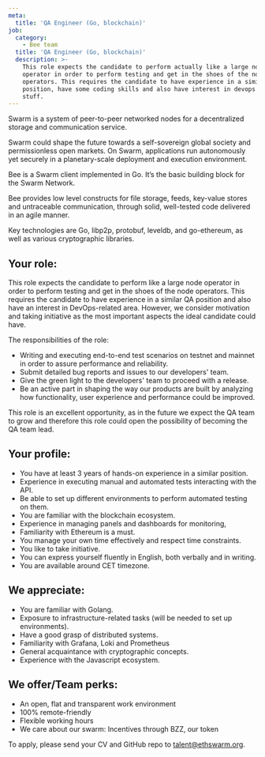 ```yaml
---
meta:
  title: 'QA Engineer (Go, blockchain)'
job:
  category:
    - Bee team
  title: 'QA Engineer (Go, blockchain)'
  description: >-
    This role expects the candidate to perform actually like a large node
    operator in order to perform testing and get in the shoes of the node
    operators. This requires the candidate to have experience in a similar QA
    position, have some coding skills and also have interest in devops related
    stuff.
---
```


Swarm is a system of peer-to-peer networked nodes for a decentralized storage and communication service. 

Swarm could shape the future towards a self-sovereign global society and permissionless open markets. On Swarm, applications run autonomously yet securely in a planetary-scale deployment and execution environment.

Bee is a Swarm client implemented in Go. It’s the basic building block for the Swarm Network. 

Bee provides low level constructs for file storage, feeds, key-value stores and untraceable communication, through solid, well-tested code delivered in an agile manner.

Key technologies are Go, libp2p, protobuf, leveldb, and go-ethereum, as well as various cryptographic libraries.

## Your role:

This role expects the candidate to perform like a large node operator in order to perform testing and get in the shoes of the node operators. This requires the candidate to have experience in a similar QA position and also have an interest in DevOps-related area. However, we consider motivation and taking initiative as the most important aspects the ideal candidate could have.

The responsibilities of the role:

* Writing and executing end-to-end test scenarios on testnet and mainnet in order to assure performance and reliability.
* Submit detailed bug reports and issues to our developers' team.
* Give the green light to the developers' team to proceed with a release.
* Be an active part in shaping the way our products are built by analyzing how functionality, user experience and performance could be improved.

This role is an excellent opportunity, as in the future we expect the QA team to grow and therefore this role could open the possibility of becoming the QA team lead. 

## Your profile:

* You have at least 3 years of hands-on experience in a similar position.
* Experience in executing manual and automated tests interacting with the API.
* Be able to set up different environments to perform automated testing on them.
* You are familiar with the blockchain ecosystem.
* Experience in managing panels and dashboards for monitoring,
* Familiarity with Ethereum is a must.
* You manage your own time effectively and respect time constraints.
* You like to take initiative.
* You can express yourself fluently in English, both verbally and in writing.
* You are available around CET timezone.

## We appreciate:

* You are familiar with Golang.
* Exposure to infrastructure-related tasks (will be needed to set up environments).
* Have a good grasp of distributed systems.
* Familiarity with Grafana, Loki and Prometheus
* General acquaintance with cryptographic concepts.
* Experience with the Javascript ecosystem.

## We offer/Team perks:

* An open, flat and transparent work environment
* 100% remote-friendly
* Flexible working hours
* We care about our swarm: Incentives through BZZ, our token

To apply, please send your CV and GitHub repo to [talent@ethswarm.org](talent@ethswarm.org "talent@ethswarm.org").
